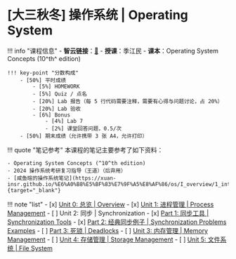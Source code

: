 # [大三秋冬] 操作系统 | Operating System

!!! info "课程信息"
	- **智云链接**：[🔗](https://classroom.zju.edu.cn/coursedetail?course_id=54447&tenant_code=112)
	- **授课**：季江民
	- **课本**：Operating System Concepts (10^th^ edition)

    !!! key-point "分数构成"
        - [50%] 平时成绩
            - [5%] HOMEWORK
            - [5%] Quiz / 点名
            - [20%] Lab 报告（每 5 行代码需要注释，需要有心得与问题讨论，占 20%）
            - [20%] Lab 验收
            - [6%] Bonus
                - [4%] Lab 7
                - [2%] 课堂回答问题，0.5/次
        - [50%] 期末成绩（允许携带 3 张 A4，允许打印）

!!! quote "笔记参考"
    本课程的笔记主要参考了如下资料：

    - Operating System Concepts (^10^th edition)
    - 2024 操作系统考研复习指导（王道）（后弃用）
    - [咸鱼暄的操作系统笔记](https://xuan-insr.github.io/%E6%A0%B8%E5%BF%83%E7%9F%A5%E8%AF%86/os/I_overview/1_intro/){target="_blank"}

!!! note "list"
    - [x] [Unit 0: 总览 | Overview](Unit0.md)
    - [x] [Unit 1: 进程管理 | Process Management](Unit1.md)
    - [ ] Unit 2: 同步 | Synchronization
        - [x] [Part 1: 同步工具 | Synchronization Tools](Unit2-Part1.md)
        - [x] [Part 2: 经典同步例子 | Synchronization Problems Examples](Unit2-Part2.md)
        - [ ] [Part 3: 死锁 | Deadlocks](Unit2-Part3.md)
    - [ ] [Unit 3: 内存管理 | Memory Management](Unit3.md)
    - [ ] [Unit 4: 存储管理 | Storage Management](Unit4.md)
    - [ ] [Unit 5: 文件系统 | File System](Unit5.md)
